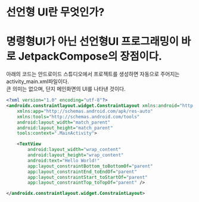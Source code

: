# 선언형 UI란 무엇인가?

# 명령형UI가 아닌 선언형UI 프로그래밍이 바로 JetpackCompose의 장점이다.

<div>아래의 코드는 안드로이드 스튜디오에서 프로젝트를 생성하면 자동으로 주어지는 activity_main.xml파일이다.</div>
<div>큰 의미는 없으며, 단지 메인화면의 UI를 나타낸 것이다.</div>

~~~xml
<?xml version="1.0" encoding="utf-8"?>
<androidx.constraintlayout.widget.ConstraintLayout xmlns:android="http://schemas.android.com/apk/res/android"
    xmlns:app="http://schemas.android.com/apk/res-auto"
    xmlns:tools="http://schemas.android.com/tools"
    android:layout_width="match_parent"
    android:layout_height="match_parent"
    tools:context=".MainActivity">

    <TextView
        android:layout_width="wrap_content"
        android:layout_height="wrap_content"
        android:text="Hello World!"
        app:layout_constraintBottom_toBottomOf="parent"
        app:layout_constraintEnd_toEndOf="parent"
        app:layout_constraintStart_toStartOf="parent"
        app:layout_constraintTop_toTopOf="parent" />

</androidx.constraintlayout.widget.ConstraintLayout>
~~~
